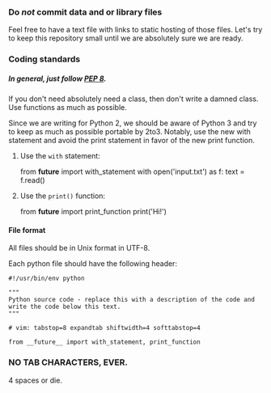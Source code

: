 ### Do *not* commit data and or library files

Feel free to have a text file with links to static hosting of those
files. Let's try to keep this repository small until we are absolutely
sure we are ready.

### Coding standards

##### In general, just follow [PEP 8](http://legacy.python.org/dev/peps/pep-0008/).

If you don't need absolutely need a  class, then don't write a damned
class. Use functions as much as possible.

Since we are writing for Python 2, we should be aware of Python 3 and
try to keep as much as possible portable by 2to3. Notably, use the new
with statement and avoid the print statement in favor of the new print
function.

1. Use the `with` statement:

    from __future__ import with_statement
    with open('input.txt') as f:
        text = f.read()

2. Use the `print()` function:

    from __future__ import print_function
    print('Hi!')

#### File format

All files should be in Unix format in UTF-8.

Each python file should have the following header:

    #!/usr/bin/env python

    """
    Python source code - replace this with a description of the code and
    write the code below this text.
    """

    # vim: tabstop=8 expandtab shiftwidth=4 softtabstop=4

    from __future__ import with_statement, print_function

### NO TAB CHARACTERS, EVER.

4 spaces or die.
